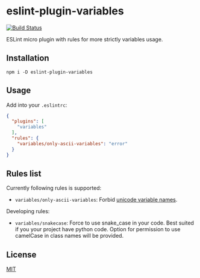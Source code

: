 eslint-plugin-variables
=================

[![Build Status](https://travis-ci.org/frsv/eslint-plugin-variables.svg?branch=master)](https://travis-ci.org/frsv/eslint-plugin-variables)

ESLint micro plugin with rules for more strictly variables usage.

Installation
------------

```npm
npm i -D eslint-plugin-variables
```

Usage
-----

Add into your `.eslintrc`:
```json
{
  "plugins": [
    "variables"
  ],
  "rules": {
    "variables/only-ascii-variables": "error"
  }
}
```

Rules list
----------

Currently following rules is supported:

  - `variables/only-ascii-variables`: Forbid [unicode variable names](https://mathiasbynens.be/notes/javascript-identifiers).

Developing rules:

  - `variables/snakecase`: Force to use snake_case in your code. Best suited if you your project have python code. Option for permission to use camelCase in class names will be provided.

License
-------
[MIT](LICENSE.md)
